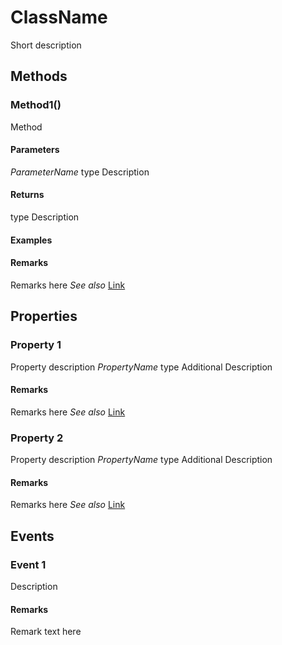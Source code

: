 # ClassName
Short description
## Methods
### Method1()
Method 
#### Parameters
*ParameterName* type
Description
#### Returns
type
Description
#### Examples
#### Remarks
Remarks here
*See also* [Link](Link)
## Properties
### Property 1
Property description
*PropertyName* type
Additional Description
#### Remarks
Remarks here
*See also* [Link](Link)
### Property 2
Property description
*PropertyName* type
Additional Description
#### Remarks
Remarks here
*See also* [Link](Link)
## Events
### Event 1
Description
#### Remarks
Remark text here
